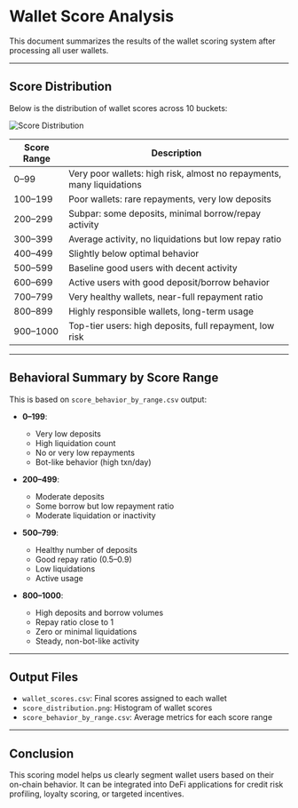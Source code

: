 # Wallet Score Analysis

This document summarizes the results of the wallet scoring system after processing all user wallets.

---

##  Score Distribution

Below is the distribution of wallet scores across 10 buckets:

![Score Distribution](./output/score_distribution.png)

| Score Range | Description |
|-------------|-------------|
| 0–99        | Very poor wallets: high risk, almost no repayments, many liquidations |
| 100–199     | Poor wallets: rare repayments, very low deposits |
| 200–299     | Subpar: some deposits, minimal borrow/repay activity |
| 300–399     | Average activity, no liquidations but low repay ratio |
| 400–499     | Slightly below optimal behavior |
| 500–599     | Baseline good users with decent activity |
| 600–699     | Active users with good deposit/borrow behavior |
| 700–799     | Very healthy wallets, near-full repayment ratio |
| 800–899     | Highly responsible wallets, long-term usage |
| 900–1000    | Top-tier users: high deposits, full repayment, low risk |

---

##  Behavioral Summary by Score Range

This is based on `score_behavior_by_range.csv` output:

- **0–199**:
  - Very low deposits
  - High liquidation count
  - No or very low repayments
  - Bot-like behavior (high txn/day)

- **200–499**:
  - Moderate deposits
  - Some borrow but low repayment ratio
  - Moderate liquidation or inactivity

- **500–799**:
  - Healthy number of deposits
  - Good repay ratio (0.5–0.9)
  - Low liquidations
  - Active usage

- **800–1000**:
  - High deposits and borrow volumes
  - Repay ratio close to 1
  - Zero or minimal liquidations
  - Steady, non-bot-like activity

---

##  Output Files

- `wallet_scores.csv`: Final scores assigned to each wallet
- `score_distribution.png`: Histogram of wallet scores
- `score_behavior_by_range.csv`: Average metrics for each score range

---

##  Conclusion

This scoring model helps us clearly segment wallet users based on their on-chain behavior. It can be integrated into DeFi applications for credit risk profiling, loyalty scoring, or targeted incentives.
